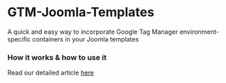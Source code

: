 # GTM-Joomla-Templates
A quick and easy way to incorporate Google Tag Manager environment-specific containers in your Joomla templates

### How it works & how to use it

Read our detailed article [here](https://www.viryagroup.com/en/what-we-do/our-blog-posts/content-management-system-cms-blog/how-to-implement-gtm-environments-with-joomla-templates)